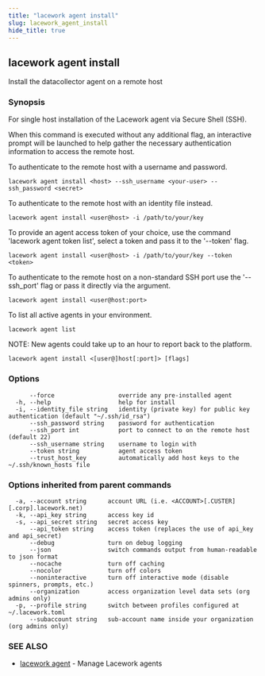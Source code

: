 ```yaml
---
title: "lacework agent install"
slug: lacework_agent_install
hide_title: true
---
```


## lacework agent install

Install the datacollector agent on a remote host

### Synopsis

For single host installation of the Lacework agent via Secure Shell (SSH).

When this command is executed without any additional flag, an interactive prompt will be
launched to help gather the necessary authentication information to access the remote host.

To authenticate to the remote host with a username and password.

    lacework agent install <host> --ssh_username <your-user> --ssh_password <secret>

To authenticate to the remote host with an identity file instead.

    lacework agent install <user@host> -i /path/to/your/key

To provide an agent access token of your choice, use the command 'lacework agent token list',
select a token and pass it to the '--token' flag.

    lacework agent install <user@host> -i /path/to/your/key --token <token>

To authenticate to the remote host on a non-standard SSH port use the '--ssh_port' flag or
pass it directly via the argument.

    lacework agent install <user@host:port>

To list all active agents in your environment. 

    lacework agent list

NOTE: New agents could take up to an hour to report back to the platform.

```
lacework agent install <[user@]host[:port]> [flags]
```

### Options

```
      --force                  override any pre-installed agent
  -h, --help                   help for install
  -i, --identity_file string   identity (private key) for public key authentication (default "~/.ssh/id_rsa")
      --ssh_password string    password for authentication
      --ssh_port int           port to connect to on the remote host (default 22)
      --ssh_username string    username to login with
      --token string           agent access token
      --trust_host_key         automatically add host keys to the ~/.ssh/known_hosts file
```

### Options inherited from parent commands

```
  -a, --account string      account URL (i.e. <ACCOUNT>[.CUSTER][.corp].lacework.net)
  -k, --api_key string      access key id
  -s, --api_secret string   secret access key
      --api_token string    access token (replaces the use of api_key and api_secret)
      --debug               turn on debug logging
      --json                switch commands output from human-readable to json format
      --nocache             turn off caching
      --nocolor             turn off colors
      --noninteractive      turn off interactive mode (disable spinners, prompts, etc.)
      --organization        access organization level data sets (org admins only)
  -p, --profile string      switch between profiles configured at ~/.lacework.toml
      --subaccount string   sub-account name inside your organization (org admins only)
```

### SEE ALSO

* [lacework agent](lacework_agent.md)	 - Manage Lacework agents

